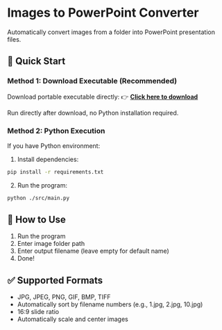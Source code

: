 # Images to PowerPoint Converter

Automatically convert images from a folder into PowerPoint presentation files.

## 🚀 Quick Start

### Method 1: Download Executable (Recommended)
Download portable executable directly:
👉 **[Click here to download](https://github.com/911218sky/img2ppt/releases)**

Run directly after download, no Python installation required.

### Method 2: Python Execution
If you have Python environment:

1. Install dependencies:
```bash
pip install -r requirements.txt
```

2. Run the program:
```bash
python ./src/main.py
```

## 📝 How to Use

1. Run the program
2. Enter image folder path
3. Enter output filename (leave empty for default name)
4. Done!

## ✅ Supported Formats

- JPG, JPEG, PNG, GIF, BMP, TIFF
- Automatically sort by filename numbers (e.g., 1.jpg, 2.jpg, 10.jpg)
- 16:9 slide ratio
- Automatically scale and center images